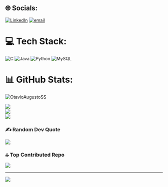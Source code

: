 ## 🌐 Socials:
[![LinkedIn](https://img.shields.io/badge/LinkedIn-%230077B5.svg?logo=linkedin&logoColor=white)](https://linkedin.com/in/www.linkedin.com/in/otavio-augusto-980258367) [![email](https://img.shields.io/badge/Email-D14836?logo=gmail&logoColor=white)](mailto:otavioaugustoss990@gmail.com) 

# 💻 Tech Stack:
![C](https://img.shields.io/badge/c-%2300599C.svg?style=for-the-badge&logo=c&logoColor=white) ![Java](https://img.shields.io/badge/java-%23ED8B00.svg?style=for-the-badge&logo=openjdk&logoColor=white) ![Python](https://img.shields.io/badge/python-3670A0?style=for-the-badge&logo=python&logoColor=ffdd54) ![MySQL](https://img.shields.io/badge/mysql-4479A1.svg?style=for-the-badge&logo=mysql&logoColor=white)
# 📊 GitHub Stats:
<img src="https://komarev.com/ghpvc/?username=OtavioAugustoSS&label=Profile%20views&color=0e75b6&style=flat" alt="OtavioAugustoSS" >

![](https://github-readme-stats.vercel.app/api?username=OtavioAugustoSS&theme=midnight-purple&hide_border=false&include_all_commits=false&count_private=false)<br/>
![](https://nirzak-streak-stats.vercel.app/?user=OtavioAugustoSS&theme=midnight-purple&hide_border=false)<br/>
![](https://github-readme-stats.vercel.app/api/top-langs/?username=OtavioAugustoSS&theme=midnight-purple&hide_border=false&include_all_commits=false&count_private=false&layout=compact)

### ✍️ Random Dev Quote
![](https://quotes-github-readme.vercel.app/api?type=horizontal&theme=radical)

### 🔝 Top Contributed Repo
![](https://github-contributor-stats.vercel.app/api?username=OtavioAugustoSS&limit=5&theme=dark&combine_all_yearly_contributions=true)

---
[![](https://visitcount.itsvg.in/api?id=OtavioAugustoSS&icon=0&color=0)](https://visitcount.itsvg.in)

<!-- Proudly created with GPRM ( https://gprm.itsvg.in ) -->
